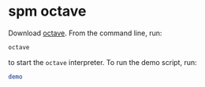 # spm octave

Download [octave](https://octave.org/download). From the command line, run:

```bash
octave
```
to start the `octave` interpreter. To run the demo script, run:

```octave
demo
```
